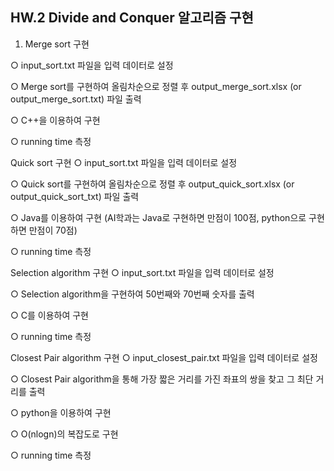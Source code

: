 ## HW.2 Divide and Conquer 알고리즘 구현
1. Merge sort 구현

○ input_sort.txt 파일을 입력 데이터로 설정

○ Merge sort를 구현하여 올림차순으로 정렬 후 output_merge_sort.xlsx (or output_merge_sort.txt) 파일 출력

○ C++을 이용하여 구현

○ running time 측정

 

Quick sort 구현
○ input_sort.txt 파일을 입력 데이터로 설정

○ Quick sort를 구현하여 올림차순으로 정렬 후 output_quick_sort.xlsx (or output_quick_sort_txt) 파일 출력

○ Java를 이용하여 구현 (AI학과는 Java로 구현하면 만점이 100점, python으로 구현하면 만점이 70점)

○ running time 측정

 

Selection algorithm 구현
○ input_sort.txt 파일을 입력 데이터로 설정

○ Selection algorithm을 구현하여 50번째와 70번째 숫자를 출력

○ C를 이용하여 구현

○ running time 측정

 

Closest Pair algorithm 구현
○ input_closest_pair.txt 파일을 입력 데이터로 설정

○ Closest Pair algorithm을 통해 가장 짧은 거리를 가진 좌표의 쌍을 찾고 그 최단 거리를 출력

○ python을 이용하여 구현

○ O(nlogn)의 복잡도로 구현

○ running time 측정